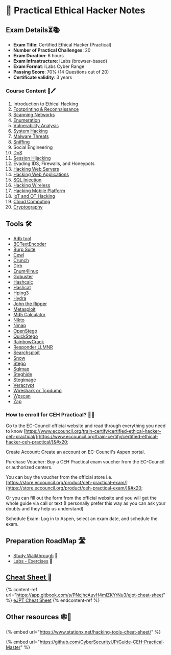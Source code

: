 # 📓 Practical Ethical Hacker Notes

## Exam Details⏳📚 <a href="#ejpt-exam" id="ejpt-exam"></a>

* **Exam Title**: Certified Ethical Hacker (Practical)
* **Number of Practical Challenges**: 20
* **Exam Duration**: 6 hours
* **Exam Infrastructure**:  iLabs (browser-based)
* **Exam Format**: iLabs Cyber Range
* **Passing Score**: 70% (14 Questions out of 20)
* **Certificate validity**: 3 years

### Course Content 📄🖊️ <a href="#ember40" id="ember40"></a>

1. Introduction to Ethical Hacking
2. [Footprinting & Reconnaissance](practical-ethical-hacker-notes/main-contents/2-footprinting-and-recon.md)
3. [Scanning Networks](practical-ethical-hacker-notes/main-contents/3-scanning-networks.md)
4. [Enumeration](practical-ethical-hacker-notes/main-contents/4-enumeration.md)
5. [Vulnerability Analysis](practical-ethical-hacker-notes/main-contents/5-vulnerability-analysis.md)
6. [System Hacking](practical-ethical-hacker-notes/main-contents/6-system-hacking.md)
7. [Malware Threats](practical-ethical-hacker-notes/main-contents/7-malware.md)
8. [Sniffing](practical-ethical-hacker-notes/main-contents/8-sniffing.md)
9. Social Engineering
10. [DoS](practical-ethical-hacker-notes/main-contents/10-dos.md)
11. [Session Hijacking](practical-ethical-hacker-notes/main-contents/11-session-hijacking.md)
12. Evading IDS, Firewalls, and Honeypots
13. [Hacking Web Servers](practical-ethical-hacker-notes/main-contents/13-hacking-web-servers.md)
14. [Hacking Web Applications](practical-ethical-hacker-notes/main-contents/14-hacking-web-apps.md)
15. [SQL Injection](practical-ethical-hacker-notes/main-contents/15-sql-injection.md)
16. [Hacking Wireless](practical-ethical-hacker-notes/main-contents/16-hacking-wireless.md)
17. [Hacking Mobile Platform](practical-ethical-hacker-notes/main-contents/17-hacking-mobile.md)
18. [IoT and OT Hacking](practical-ethical-hacker-notes/main-contents/18-iot-and-ot-hacking.md)
19. [Cloud Computing](practical-ethical-hacker-notes/main-contents/19-cloud-computing.md)
20. [Cryptography](practical-ethical-hacker-notes/main-contents/20-cryptography.md)

## Tools 🛠️

* [Adb tool](practical-ethical-hacker-notes/tools/adb-tool.md)
* [BCTextEncoder](practical-ethical-hacker-notes/tools/bctextencoder.md)
* [Burp Suite](practical-ethical-hacker-notes/tools/burp-suite.md)
* [Cewl](practical-ethical-hacker-notes/tools/cewl.md)
* [Crunch](practical-ethical-hacker-notes/tools/crunch.md)
* [Dirb](practical-ethical-hacker-notes/tools/dirb.md)
* [Enum4linux](practical-ethical-hacker-notes/tools/enum4linux.md)
* [Gobuster](practical-ethical-hacker-notes/tools/gobuster.md)
* [Hashcalc](practical-ethical-hacker-notes/tools/hashcalc.md)
* [Hashcat](practical-ethical-hacker-notes/tools/hashcat.md)
* [Hping3](practical-ethical-hacker-notes/tools/hping3.md)
* [Hydra](practical-ethical-hacker-notes/tools/hydra.md)
* [John the Ripper](practical-ethical-hacker-notes/tools/john-the-ripper.md)
* [Metasploit](practical-ethical-hacker-notes/tools/metasploit.md)
* [Md5 Calculator](practical-ethical-hacker-notes/tools/md5-calculator.md)
* [Nikto](practical-ethical-hacker-notes/tools/nikto.md)
* [Nmap](practical-ethical-hacker-notes/tools/nmap.md)
* [OpenStego](practical-ethical-hacker-notes/tools/openstego.md)
* [QuickStego](practical-ethical-hacker-notes/tools/quickstego.md)
* [RainbowCrack](practical-ethical-hacker-notes/tools/rainbowcrack.md)
* [Responder LLMNR](practical-ethical-hacker-notes/tools/responder-llmnr.md)
* [Searchsploit](practical-ethical-hacker-notes/tools/searchsploit.md)
* [Snow](practical-ethical-hacker-notes/tools/snow.md)
* [Stego](practical-ethical-hacker-notes/tools/stego.md)
* [Sqlmap](practical-ethical-hacker-notes/tools/sqlmap.md)
* [Steghide](practical-ethical-hacker-notes/tools/steghide.md)
* [Stegimage](practical-ethical-hacker-notes/tools/stegimage.md)
* [Veracrypt](practical-ethical-hacker-notes/tools/veracrypt.md)
* [Wireshark or Tcpdump](practical-ethical-hacker-notes/tools/wireshark-or-tcpdump.md)
* [Wpscan](practical-ethical-hacker-notes/tools/wpscan.md)
* [Zap](practical-ethical-hacker-notes/tools/zap.md)

### **How to enroll for CEH Practical?** 🔗📔

Go to the EC-Council official website and read through everything you need to know [https://www.eccouncil.org/train-certify/certified-ethical-hacker-ceh-practical/](https://www.eccouncil.org/train-certify/certified-ethical-hacker-ceh-practical/)&#x20;

Create Account: Create an account on EC-Council's Aspen portal.

Purchase Voucher: Buy a CEH Practical exam voucher from the EC-Council or authorized centers.

You can buy the voucher from the official store i.e. [https://store.eccouncil.org/product/ceh-practical-exam/](https://store.eccouncil.org/product/ceh-practical-exam/)&#x20;

Or you can fill out the form from the official website and you will get the whole guide via call or text (I personally prefer this way as you can ask your doubts and they help us understand)

Schedule Exam: Log in to Aspen, select an exam date, and schedule the exam.

## Preparation RoadMap 🛣️

* [Study Walkthrough](practical-ethical-hacker-notes/study-walkthrough/) 📜
* [Labs - Exercises](practical-ethical-hacker-notes/study-walkthrough/labs-and-training.md) 🧪

## [Cheat Sheet ](https://app.gitbook.com/s/PNcjhcAuvH4mlZKYrNu3/ejpt-cheat-sheet)📔

{% content-ref url="https://app.gitbook.com/s/PNcjhcAuvH4mlZKYrNu3/ejpt-cheat-sheet" %}
[eJPT Cheat Sheet](https://app.gitbook.com/s/PNcjhcAuvH4mlZKYrNu3/ejpt-cheat-sheet)
{% endcontent-ref %}

## Other resources 🕸️📘

{% embed url="https://www.stationx.net/hacking-tools-cheat-sheet/" %}

{% embed url="https://github.com/CyberSecurityUP/Guide-CEH-Practical-Master" %}
